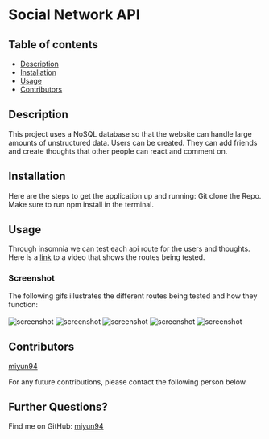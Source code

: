 # Social Network API
  
## Table of contents
- [Description](#Description)
- [Installation](#Installation)
- [Usage](#Usage)
- [Contributors](#Contributors)

## Description
  This project uses a NoSQL database so that the website can handle large amounts of unstructured data. Users can be created. They can add friends and create thoughts that other people can react and comment on. 


## Installation
  Here are the steps to get the application up and running: 
  Git clone the Repo. Make sure to run npm install in the terminal.

## Usage
  Through insomnia we can test each api route for the users and thoughts. Here is a [link](https://youtu.be/8Spwkqa0JCc) to a video that shows the routes being tested. 
  
### Screenshot
  The following gifs illustrates the different routes being tested and how they function: 
  <br/>
  <br/>
  ![screenshot](https://media.giphy.com/media/nRJP4B76i63jndlslP/giphy.gif)
  ![screenshot](https://media.giphy.com/media/D321IcrpRNbhpbDify/giphy.gif)
  ![screenshot](https://media.giphy.com/media/Ajp4WKKLz78VROPNa5/giphy.gif)
  ![screenshot](https://media.giphy.com/media/qwBaMj1LboKXG8TOyr/giphy.gif)
  ![screenshot](https://media.giphy.com/media/uWZF0nTn0tq1tz3GKP/giphy.gif)

## Contributors 
  [miyun94](https://github.com/miyun94)

  For any future contributions, please contact the following person below. 

## Further Questions?
  Find me on GitHub: [miyun94](https://github.com/miyun94)
